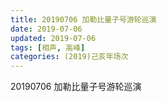 ```yaml
---
title: 20190706 加勒比量子号游轮巡演
date: 2019-07-06
updated: 2019-07-06
tags: [相声, 高峰]
categories: (2019)己亥年场次
---
```

20190706 加勒比量子号游轮巡演